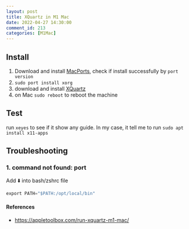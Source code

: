 ```yaml
---
layout: post
title: XQuartz in M1 Mac
date: 2022-04-27 14:30:00
comment_id: 213
categories: [M1Mac]
---
```


## Install

1. Download and install [MacPorts](https://github.com/macports/macports-base/releases/), check if install successfully by `port version`
2. `sudo port install xorg`
3. download and install [XQuartz](https://www.xquartz.org/)
4. on Mac `sudo reboot` to reboot the machine

## Test

run `xeyes` to see if it show any guide.
In my case, it tell me to run `sudo apt install x11-apps`

## Troubleshooting

### 1. command not found: port

Add ⬇️ into bash/zshrc file

```s
export PATH="$PATH:/opt/local/bin"
```

#### References

- <https://appletoolbox.com/run-xquartz-m1-mac/>
